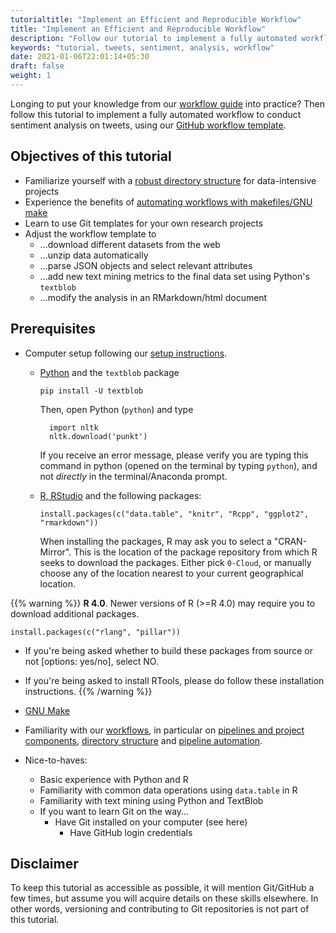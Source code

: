 ```yaml
---
tutorialtitle: "Implement an Efficient and Reproducible Workflow"
title: "Implement an Efficient and Reproducible Workflow"
description: "Follow our tutorial to implement a fully automated workflow to conduct sentiment analysis on tweets."
keywords: "tutorial, tweets, sentiment, analysis, workflow"
date: 2021-01-06T22:01:14+05:30
draft: false
weight: 1
---
```


Longing to put your knowledge from our [workflow guide](/tutorials/project-setup/principles-of-project-setup-and-workflow-management/principles-overview/) into practice? Then follow this tutorial to implement a fully automated workflow to conduct sentiment analysis on tweets, using our [GitHub workflow template](https://github.com/hannesdatta/textmining-workflow).

## Objectives of this tutorial

-	Familiarize yourself with a [robust directory structure](/tutorials/project-setup/principles-of-project-setup-and-workflow-management/directories/) for data-intensive projects
-	Experience the benefits of [automating workflows with makefiles/GNU make](/tutorials/project-setup/principles-of-project-setup-and-workflow-management/automation/)
-	Learn to use Git templates for your own research projects
-	Adjust the workflow template to
    -	...download different datasets from the web
    - ...unzip data automatically
    -	...parse JSON objects and select relevant attributes
    - ...add new text mining metrics to the final data set using Python's `textblob`
    - ...modify the analysis in an RMarkdown/html document

## Prerequisites

-	Computer setup following our [setup instructions](/building-blocks/configure-your-computer/).
    - [Python](/building-blocks/configure-your-computer/statistics-and-computation/python/) and the `textblob` package

        ```
        pip install -U textblob
        ```

        Then, open Python (`python`) and type

            import nltk
            nltk.download('punkt')

        If you receive an error message, please verify you are typing this command in python (opened on the terminal by typing `python`), and not *directly* in the terminal/Anaconda prompt.

    -	[R, RStudio](/building-blocks/configure-your-computer/statistics-and-computation/r/) and the following packages:

        ```
        install.packages(c("data.table", "knitr", "Rcpp", "ggplot2", "rmarkdown"))
        ```

        When installing the packages, R may ask you to select a "CRAN-Mirror". This is the location of the package repository from which R seeks to download the packages. Either pick `0-Cloud`, or manually choose any of the location nearest to your current geographical location.

{{% warning %}}
  **R 4.0**.
  Newer versions of R (>=R 4.0) may require you to download additional packages.

  ```
  install.packages(c("rlang", "pillar"))
  ```

  - If you're being asked whether to build these packages from source or not [options: yes/no], select NO.

  - If you're being asked to install RTools, please do follow these installation instructions.
{{% /warning %}}

  -	[GNU Make](/building-blocks/configure-your-computer/automation-and-workflows/make/)

- Familiarity with our [workflows](/tutorials/project-setup/principles-of-project-setup-and-workflow-management/principles-overview/), in particular on [pipelines and project components](/tutorials/project-setup/principles-of-project-setup-and-workflow-management/pipeline/), [directory structure](/tutorials/project-setup/principles-of-project-setup-and-workflow-management/directories/) and [pipeline automation](/tutorials/project-setup/principles-of-project-setup-and-workflow-management/automation/).

-	Nice-to-haves:
    - Basic experience with Python and R
    -	Familiarity with common data operations using `data.table` in R
    -	Familiarity with text mining using Python and TextBlob
    - If you want to learn Git on the way...
        - Have Git installed on your computer (see here)
    	  - Have GitHub login credentials

## Disclaimer

To keep this tutorial as accessible as possible, it will mention Git/GitHub a few times, but assume you will acquire details on these skills elsewhere. In other words, versioning and contributing to Git repositories is not part of this tutorial.

<!-- to do:

add note what to put in make, and what to put in R-->

